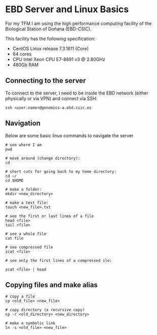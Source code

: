 # EBD Server and Linux Basics

For my TFM I am using the high performance computing facility of the Biological Station of Doñana (EBD-CSIC).

This facility has the following specification:

* CentOS Linux release 7.3.1611 (Core)
* 64 cores
* CPU Intel Xeon CPU E7-8891 v3 @ 2.80GHz
* 480Gb RAM



## Connecting to the server
To connect to the server, I need to be inside the EBD network (either physically or via VPN) and connect via SSH:

```{bash}
ssh <user.name>@genomics-a.ebd.csic.es
```

## Navigation

Below are some basic linux commands to navigate the server

```{bash}
# see where I am
pwd

# move around (change directory):
cd

# short cuts for going back to my home directory:
cd ~/
cd $HOME

# make a folder:
mkdir <new_directory>

# make a text file:
touch <new_file>.txt

# see the first or last lines of a file
head <file>
tail <file>

# see a whole file
cat file

# see compressed file
zcat <file>

# see only the first lines of a compressed ile:

zcat <file> | head

```

## Copying files and make alias

```{bash}
# copy a file
cp <old_file> <new_file>

# copy directory (a recursive copy)
cp -r <old_directory> <new_directory>

# make a symbolic link
ln -s <old_file> <new_file>
```

